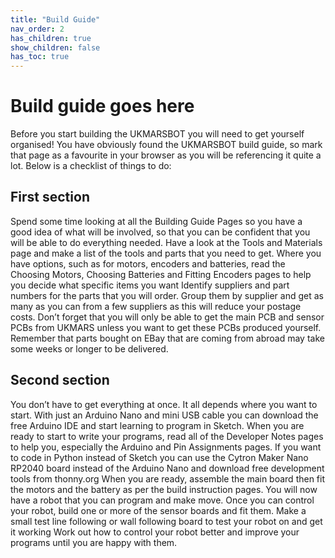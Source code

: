 ```yaml
---
title: "Build Guide"
nav_order: 2
has_children: true
show_children: false
has_toc: true
---
```


# Build guide goes here

Before you start building the UKMARSBOT you will need to get yourself organised! You have obviously found the UKMARSBOT build guide, so mark that page as a favourite in your browser as you will be referencing it quite a lot. Below is a checklist of things to do:

## First section
Spend some time looking at all the Building Guide Pages so you have a good idea of what will be involved, so that you can be confident that you will be able to do everything needed.
Have a look at the Tools and Materials page and make a list of the tools and parts that you need to get.
Where you have options, such as for motors, encoders and batteries, read the Choosing Motors, Choosing Batteries and Fitting Encoders pages to help you decide what specific items you want
Identify suppliers and part numbers for the parts that you will order. Group them by supplier and get as many as you can from a few suppliers as this will reduce your postage costs. Don’t forget that you will only be able to get the main PCB and sensor PCBs from UKMARS unless you want to get these PCBs produced yourself. Remember that parts bought on EBay that are coming from abroad may take some weeks or longer to be delivered.

## Second section
You don’t have to get everything at once. It all depends where you want to start. With just an Arduino Nano and mini USB cable you can download the free Arduino IDE and start learning to program in Sketch. When you are ready to start to write your programs, read all of the Developer Notes pages to help you, especially the Arduino and Pin Assignments pages.
If you want to code in Python instead of Sketch you can use the Cytron Maker Nano RP2040 board instead of the Arduino Nano and download free development tools from thonny.org
When you are ready, assemble the main board then fit the motors and the battery as per the build instruction pages. You will now have a robot that you can program and make move.
Once you can control your robot, build one or more of the sensor boards and fit them.
Make a small test line following or wall following board to test your robot on and get it working
Work out how to control your robot better and improve your programs until you are happy with them.
